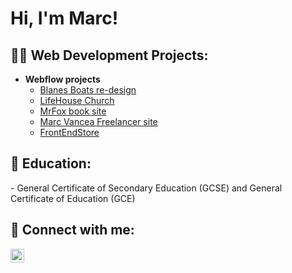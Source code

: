 <h1>Hi, I'm Marc! </h1>

<h2>👨‍💻 Web Development Projects:</h2>

- <b>Webflow projects</b>
  - [Blanes Boats re-design](https://blanes-boats.webflow.io)
  - [LifeHouse Church](https://lifehouse-chruch.webflow.io/)
  - [MrFox book site](https://mr-fox.webflow.io/)
  - [Marc Vancea Freelancer site](https://freelancer-marcvancea.netlify.app/)
  - [FrontEndStore](https://frontendstore-marcvancea.netlify.app/)


<h2>🏫 Education:</h2>
  - General Certificate of Secondary Education (GCSE) and General Certificate of Education (GCE)


<h2> 🤳 Connect with me:</h2>

[<img align="left" alt="JoshMadakor | Instagram" width="22px" src="https://cdn.jsdelivr.net/npm/simple-icons@v3/icons/instagram.svg" />][instagram]


[instagram]: https://www.instagram.com/marc_vancea/


